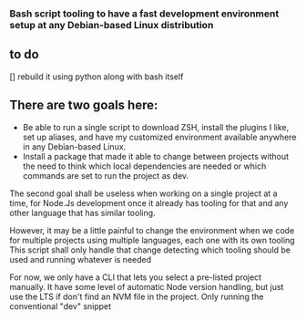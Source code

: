### Bash script tooling to have a fast development environment setup at any Debian-based Linux distribution

## to do
  [] rebuild it using python along with bash itself

## There are two goals here:
 
 - Be able to run a single script to download ZSH, install the plugins I like, set up aliases, and have my customized environment available anywhere in any Debian-based Linux.
 - Install a package that made it able to change between projects without the need to think which local dependencies are needed or which commands are set to run the project as dev.

The second goal shall be useless when working on a single project at a time, for Node.Js development once it already has tooling for that and any other language that has similar tooling.

However, it may be a little painful to change the environment when we code for multiple projects using multiple languages, each one with its own tooling This script shall only handle that change detecting which tooling should be used and running whatever is needed

For now, we only have a CLI that lets you select a pre-listed project manually. It have some level of automatic Node version handling, but just use the LTS if don't find an NVM file in the project. Only running the conventional "dev" snippet 